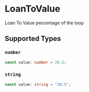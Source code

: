 # LoanToValue

Loan To Value percentage of the loop


## Supported Types

### `number`

```typescript
const value: number = 20.5;
```

### `string`

```typescript
const value: string = "20.5";
```

